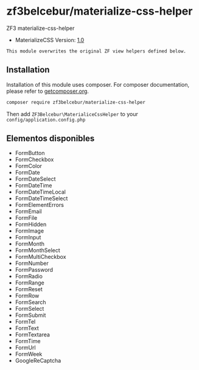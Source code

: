 # zf3belcebur/materialize-css-helper
ZF3 materialize-css-helper

- MaterializeCSS Version: [1.0](https://materializecss.com)

`This module overwrites the original ZF view helpers defined below.`

## Installation

Installation of this module uses composer. For composer documentation, please refer to
[getcomposer.org](http://getcomposer.org/).

```sh
composer require zf3belcebur/materialize-css-helper
```

Then add `ZF3Belcebur\MaterialiceCssHelper` to your `config/application.config.php`


## Elementos disponibles
- FormButton
- FormCheckbox
- FormColor
- FormDate
- FormDateSelect
- FormDateTime
- FormDateTimeLocal
- FormDateTimeSelect
- FormElementErrors
- FormEmail
- FormFile
- FormHidden
- FormImage
- FormInput
- FormMonth
- FormMonthSelect
- FormMultiCheckbox
- FormNumber
- FormPassword
- FormRadio
- FormRange
- FormReset
- FormRow
- FormSearch
- FormSelect
- FormSubmit
- FormTel
- FormText
- FormTextarea
- FormTime
- FormUrl
- FormWeek
- GoogleReCaptcha
